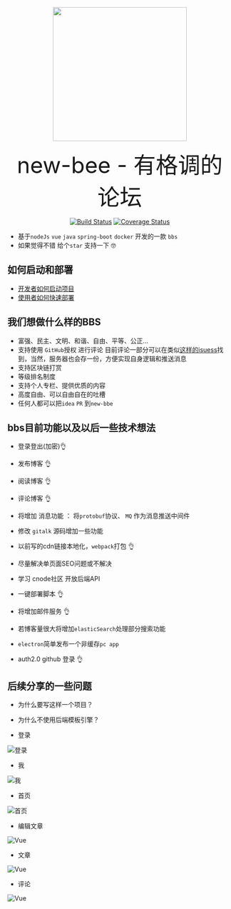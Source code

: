 
 
<p align="center"><a href="https://github.com/java-webbee/webBee" target="_blank"><img width="300"src="http://op0c7euw0.bkt.clouddn.com/new-bee-logo-small.GIF"></a></p>
 
<p align="center"><span style="font-size:50px">new-bee - 有格调的论坛</span></p>
 
 
 <p align="center">
  <a href="https://github.com/pkwenda/new-bee/blob/master/LICENSE"><img src="https://img.shields.io/badge/license-MIT-4EB1BA.svg?style=flat-square" alt="Build Status"></a>
  <a href="https://travis-ci.org/pkwenda/new-bee"><img src="https://travis-ci.org/pkwenda/new-bee.svg?branch=master" alt="Coverage Status"></a>
   
</p>

- 基于`nodeJs` `vue` `java` `spring-boot` `docker` 开发的一款 `bbs`
- 如果觉得不错 给个`star` 支持一下 🤓

## 如何启动和部署
- [开发者如何启动项目](https://github.com/pkwenda/new-bee/wiki/%E5%BC%80%E5%8F%91%E8%80%85%E5%A6%82%E4%BD%95%E5%90%AF%E5%8A%A8%E9%A1%B9%E7%9B%AE%EF%BC%9F)
- [使用者如何快速部署](https://github.com/pkwenda/new-bee/wiki/%E4%BD%BF%E7%94%A8%E8%80%85%E5%A6%82%E4%BD%95%E5%BF%AB%E9%80%9F%E9%83%A8%E7%BD%B2)

 
 
## 我们想做什么样的BBS
- 富强、民主、文明、和谐、自由、平等、公正...
- 支持使用 `GitHub`授权 进行评论 目前评论一部分可以在类似[这样的isuess](https://github.com/pkwenda/pkwenda.github.io/issues/13)找到，当然，服务器也会存一份，方便实现自身逻辑和推送消息
- 支持区块链打赏
- 等级排名制度
- 支持个人专栏、提供优质的内容
- 高度自由、可以自由自在的吐槽
- 任何人都可以把`idea` `PR` 到`new-bbe`

## bbs目前功能以及以后一些技术想法
  - 登录登出(加密)👌
  - 发布博客      👌
  - 阅读博客      👌
  - 评论博客      👌

  - 将增加 消息功能 ： 将`protobuf`协议、 `MQ` 作为消息推送中间件
  - 修改 `gitalk` 源码增加一些功能
  - 以前写的cdn链接本地化，`webpack`打包 👌
  - 尽量解决单页面SEO问题或不解决
  - 学习 cnode社区 开放后端API
  - 一键部署脚本   👌
  - 将增加邮件服务 👌
  - 若博客量很大将增加`elasticSearch`处理部分搜索功能
  - `electron`简单发布一个非缓存`pc app` 
  -  auth2.0   github   登录 👌   
 

 ## 后续分享的一些问题
   - 为什么要写这样一个项目？
   - 为什么不使用后端模板引擎？



 - 登录

![登录](http://op0c7euw0.bkt.clouddn.com/newbee_login.png)

 - 我

![我](http://op0c7euw0.bkt.clouddn.com/newbee_me.png)

 - 首页

![首页](http://op0c7euw0.bkt.clouddn.com/newbee_index.png)

 - 编辑文章

![Vue](http://op0c7euw0.bkt.clouddn.com/newbee_editBlog.png)

 - 文章

![Vue](http://op0c7euw0.bkt.clouddn.com/newbee_blog.png)

 - 评论

![Vue](http://op0c7euw0.bkt.clouddn.com/newbee_comment.gif)



